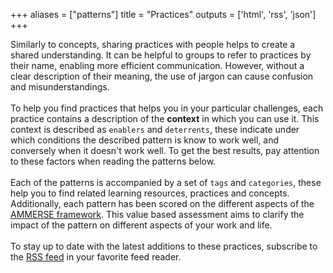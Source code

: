 +++
aliases = ["patterns"]
title = "Practices"
outputs = ['html', 'rss', 'json']
+++

Similarly to concepts, sharing practices with people helps to create a shared understanding. It can be helpful to groups to refer to practices by their name, enabling more efficient communication.
However, without a clear description of their meaning, the use of jargon can cause confusion and misunderstandings.
<br />
<br />
To help you find practices that helps you in your particular challenges, each practice contains a description of the **context** in which you can
use it. This context is described as `enablers` and `deterrents`, these indicate under which conditions the described pattern is know to work 
well, and conversely when it doesn't work well. To get the best results, pay attention to these factors when reading the patterns below.  
<br />
Each of the patterns is accompanied by a set of `tags` and `categories`, these help you to find related learning resources, practices and concepts.
Additionally, each pattern has been scored on the different aspects of the [AMMERSE framework](https://www.ammerse.org/). This value based 
assessment aims to clarify the impact of the pattern on different aspects of your work and life.  
<br />
To stay up to date with the latest additions to these practices, subscribe to the <a href="./index.xml" target="_blank">RSS feed</a> in your 
favorite feed reader.
